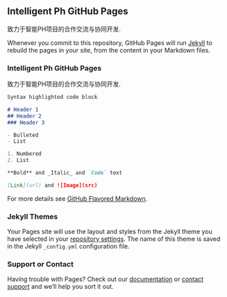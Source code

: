 ## Intelligent Ph GitHub Pages

致力于智能PH项目的合作交流与协同开发.

Whenever you commit to this repository, GitHub Pages will run [Jekyll](https://jekyllrb.com/) to rebuild the pages in your site, from the content in your Markdown files.

### Intelligent Ph GitHub Pages

致力于智能PH项目的合作交流与协同开发.

```markdown
Syntax highlighted code block

# Header 1
## Header 2
### Header 3

- Bulleted
- List

1. Numbered
2. List

**Bold** and _Italic_ and `Code` text

[Link](url) and ![Image](src)
```

For more details see [GitHub Flavored Markdown](https://guides.github.com/features/mastering-markdown/).

### Jekyll Themes

Your Pages site will use the layout and styles from the Jekyll theme you have selected in your [repository settings](https://github.com/intelligentph/PhRepository/settings). The name of this theme is saved in the Jekyll `_config.yml` configuration file.

### Support or Contact

Having trouble with Pages? Check out our [documentation](https://help.github.com/categories/github-pages-basics/) or [contact support](https://github.com/contact) and we’ll help you sort it out.
